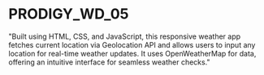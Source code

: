 # PRODIGY_WD_05
"Built using HTML, CSS, and JavaScript, this responsive weather app fetches current location via Geolocation API and allows users to input any location for real-time weather updates. It uses OpenWeatherMap for data, offering an intuitive interface for seamless weather checks."
